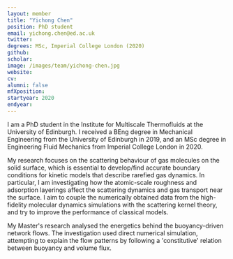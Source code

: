 ```yaml
---
layout: member
title: "Yichong Chen"
position: PhD student
email: yichong.chen@ed.ac.uk
twitter: 
degrees: MSc, Imperial College London (2020)
github: 
scholar:
image: /images/team/yichong-chen.jpg
website: 
cv: 
alumni: false
mfXposition: 
startyear: 2020
endyear: 
---
```


I am a PhD student in the Institute for Multiscale Thermofluids at the University of Edinburgh. I received a BEng degree in Mechanical Engineering from the University of Edinburgh in 2019, and an MSc degree in Engineering Fluid Mechanics from Imperial College London in 2020.

My research focuses on the scattering behaviour of gas molecules on the solid surface, which is essential to develop/find accurate boundary conditions for kinetic models that describe rarefied gas dynamics. In particular, I am investigating how the atomic-scale roughness and adsorption layerings affect the scattering dynamics and gas transport near the surface. I aim to couple the numerically obtained data from the high-fidelity molecular dynamics simulations with the scattering kernel theory, and try to improve the performance of classical models.

My Master's research analysed the energetics behind the buoyancy-driven network flows. The investigation used direct numerical simulation, attempting to explain the flow patterns by following a 'constitutive' relation between buoyancy and volume flux.